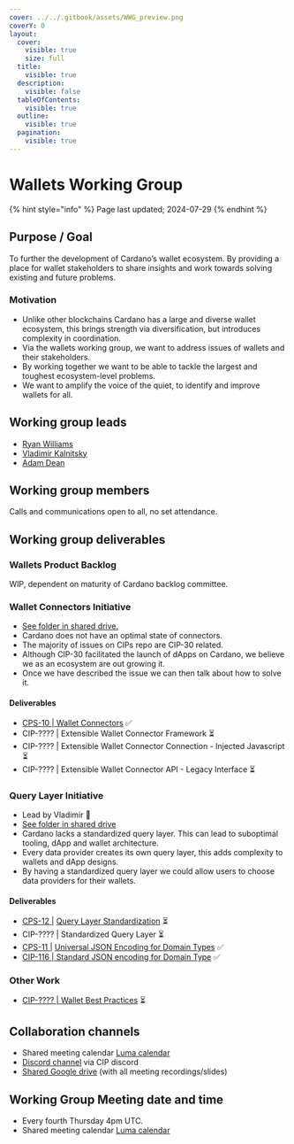```yaml
---
cover: ../../.gitbook/assets/WWG_preview.png
coverY: 0
layout:
  cover:
    visible: true
    size: full
  title:
    visible: true
  description:
    visible: false
  tableOfContents:
    visible: true
  outline:
    visible: true
  pagination:
    visible: true
---
```


# Wallets Working Group

{% hint style="info" %}
Page last updated; 2024-07-29
{% endhint %}

## Purpose / Goal

To further the development of Cardano’s wallet ecosystem. By providing a place for wallet stakeholders to share insights and work towards solving existing and future problems.

### Motivation

* Unlike other blockchains Cardano has a large and diverse wallet ecosystem, this brings strength via diversification, but introduces complexity in coordination.
* Via the wallets working group, we want to address issues of wallets and their stakeholders.
* By working together we want to be able to tackle the largest and toughest ecosystem-level problems.
* We want to amplify the voice of the quiet, to identify and improve wallets for all.

## Working group leads

* [Ryan Williams](https://twitter.com/Ryun1\_)
* [Vladimir Kalnitsky](https://twitter.com/klntsky)
* [Adam Dean](https://twitter.com/adamKDean)

## Working group members

Calls and communications open to all, no set attendance.

## Working group deliverables

### Wallets Product Backlog

WIP, dependent on maturity of Cardano backlog committee.

### Wallet Connectors Initiative

* [See folder in shared drive.](https://drive.google.com/drive/folders/1wctnLBRQsEc-kWzDGmaIjLjqci-wtF23?usp=drive\_link)
* Cardano does not have an optimal state of connectors.
* The majority of issues on CIPs repo are CIP-30 related.
* Although CIP-30 facilitated the launch of dApps on Cardano, we believe we as an ecosystem are out growing it.
* Once we have described the issue we can then talk about how to solve it.

#### Deliverables

* [CPS-10 | Wallet Connectors](https://github.com/cardano-foundation/CIPs/tree/master/CPS-0010) ✅
* CIP-???? | Extensible Wallet Connector Framework ⏳
* CIP-???? | Extensible Wallet Connector  Connection - Injected Javascript  ⏳
* CIP-???? | Extensible Wallet Connector  API - Legacy Interface  ⏳

### Query Layer Initiative

* Lead by Vladimir 💪
* [See folder in shared drive](https://drive.google.com/drive/folders/1baSYHfWJdUh5dwRkHjY7qnaufjuO8sP2?usp=drive\_link)
* Cardano lacks a standardized query layer. This can lead to suboptimal tooling, dApp and wallet architecture.
* Every data provider creates its own query layer, this adds complexity to wallets and dApp designs.
* By having a standardized query layer we could allow users to choose data providers for their wallets.

#### Deliverables

* [CPS-12 |](https://github.com/cardano-foundation/CIPs/pull/625) [Query Layer Standardization](https://github.com/cardano-foundation/CIPs/pull/625) ⏳
* CIP-???? | Standardized Query Layer ⏳
* [CPS-11 |](https://github.com/cardano-foundation/CIPs/blob/master/CPS-0011) [Universal JSON Encoding for Domain Types](https://github.com/cardano-foundation/CIPs/blob/master/CPS-0011) ✅
* [CIP-116 | Standard JSON encoding for Domain Type](https://github.com/cardano-foundation/CIPs/tree/master/CIP-0116) ✅

### Other Work

* [CIP-???? | Wallet Best Practices](https://github.com/cardano-foundation/CIPs/pull/815) ⏳

## Collaboration channels&#x20;

* Shared meeting calendar [Luma calendar](https://lu.ma/wwg)
* [Discord channel](https://discord.gg/gCw5HQJsxG) via CIP discord
* [Shared Google drive](https://drive.google.com/drive/folders/1gYGeVJBLmDhCGEp1mTkCrsJYspd5hSoM?usp=sharing) (with all meeting recordings/slides)

## Working Group Meeting date and time

* Every fourth Thursday 4pm UTC.
* Shared meeting calendar [Luma calendar](https://lu.ma/wwg)



